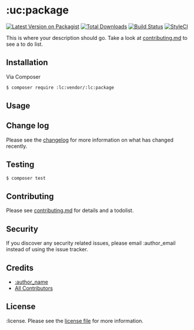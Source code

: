 # :uc:package

[![Latest Version on Packagist][ico-version]][link-packagist]
[![Total Downloads][ico-downloads]][link-downloads]
[![Build Status][ico-travis]][link-travis]
[![StyleCI][ico-styleci]][link-styleci]

This is where your description should go. Take a look at [contributing.md](contributing.md) to see a to do list.

## Installation

Via Composer

``` bash
$ composer require :lc:vendor/:lc:package
```

## Usage

## Change log

Please see the [changelog](changelog.md) for more information on what has changed recently.

## Testing

``` bash
$ composer test
```

## Contributing

Please see [contributing.md](contributing.md) for details and a todolist.

## Security

If you discover any security related issues, please email :author_email instead of using the issue tracker.

## Credits

- [:author_name][link-author]
- [All Contributors][link-contributors]

## License

:license. Please see the [license file](license.md) for more information.

[ico-version]:   https://img.shields.io/packagist/v/:lc:vendor/:lc:package.svg?style=flat-square
[ico-downloads]: https://img.shields.io/packagist/dt/:lc:vendor/:lc:package.svg?style=flat-square
[ico-travis]:    https://img.shields.io/travis/:lc:vendor/:lc:package/master.svg?style=flat-square
[ico-styleci]:   https://styleci.io/repos/12345678/shield

[link-packagist]: https://packagist.org/packages/:lc:vendor/:lc:package
[link-downloads]: https://packagist.org/packages/:lc:vendor/:lc:package
[link-travis]:    https://travis-ci.org/:lc:vendor/:lc:package
[link-styleci]:   https://styleci.io/repos/12345678
[link-author]:    https://github.com/:lc:vendor
[link-contributors]: contributing.md
